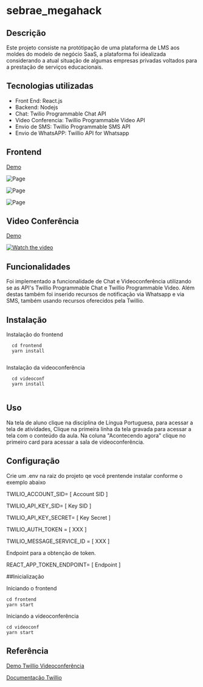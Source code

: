# sebrae_megahack

## Descrição

Este projeto consiste na protótipação de uma plataforma de LMS aos moldes do modelo de negócio SaaS, a plataforma foi idealizada considerando a atual situação de algumas empresas privadas voltados para a prestação de serviços educacionais.

## Tecnologias utilizadas

- Front End: React.js
- Backend: Nodejs
- Chat: Twilio Programmable Chat API
- Video Conferencia: Twillio Programmable Video API
- Envio de SMS: Twillio Programmable SMS API
- Envio de WhatsAPP: Twillio API for Whatsapp
   
## Frontend

[Demo](https://serene-bayou-33949.herokuapp.com/)

![Page](https://firebasestorage.googleapis.com/v0/b/github-f7e0a.appspot.com/o/Captura%20de%20tela%20de%202020-05-04%2021-37-28.png?alt=media&token=32107b65-ab96-4d0c-8d9d-ed79e0800c9b)

![Page](https://firebasestorage.googleapis.com/v0/b/github-f7e0a.appspot.com/o/Captura%20de%20tela%20de%202020-05-04%2021-42-33.png?alt=media&token=0160b732-a8e6-4f96-a2ab-f716d75af19e)

![Page](https://firebasestorage.googleapis.com/v0/b/github-f7e0a.appspot.com/o/Captura%20de%20tela%20de%202020-05-04%2021-44-16.png?alt=media&token=a05ebca3-206e-4129-a1ca-da31d9bff71a)

## Video Conferência

[Demo](https://megahacksebrae.herokuapp.com/quickstart/)

[![Watch the video](https://img.youtube.com/vi/T-D1KVIuvjA/lhqKjwIYgHE/maxresdefault.jpg)](https://youtu.be/lhqKjwIYgHE)


## Funcionalidades 

Foi implementado a funcionalidade de Chat e Videoconferência utilizando se as API's Twillio Programmable Chat e Twillio Programmable  Video.  Além destas também foi inserido recursos de notificação via Whatsapp e via SMS, também usando recursos oferecidos pela Twillio.

## Instalação 

Instalação do frontend

```
  cd frontend 
  yarn install
  
 ```
 
 Instalação da videoconferência
 ```
   cd videoconf 
   yarn install
   
 ```
 ## Uso
 
 Na tela de aluno clique na disciplina de Língua Portuguesa, para acessar a tela de atividades, Clique na primeira linha da tela gravada
 para acessar a tela com o conteúdo da aula. Na coluna "Acontecendo agora" clique no primeiro card para acessar a sala de videoconferência.
 
 
 ## Configuração
 
 Crie um .env na raiz do projeto qe você prentende instalar conforme o exemplo abaixo
 
  TWILIO_ACCOUNT_SID= [ Account SID ]
  
  TWILIO_API_KEY_SID= [ Key SID ]
  
  TWILIO_API_KEY_SECRET= [ Key Secret ]
  
  TWILIO_AUTH_TOKEN = [ XXX ]
  
  TWILIO_MESSAGE_SERVICE_ID = [ XXX ]
  
  
  Endpoint para a obtenção de token.
  
  
  REACT_APP_TOKEN_ENDPOINT= [ Endpoint ]
  
 ##Inicialização
 
 Iniciando o frontend
 ``` 
 cd frontend 
 yarn start
 
 ```
 Iniciando a videoconferência
 ``` 
 cd videoconf 
 yarn start
 
 ```
  
 ## Referência 
 
 [Demo Twillio Videoconferência](https://github.com/twilio/video-quickstart-js)
 
 [Documentação Twillio](https://www.twilio.com/docs/api?filter-product=ip-messaging&filter-product=video)
 
 
 
   
